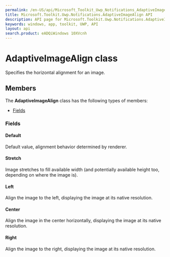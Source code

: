 ```yaml
---
permalink: /en-US/api/Microsoft_Toolkit_Uwp_Notifications_AdaptiveImageAlign.htm
title: Microsoft.Toolkit.Uwp.Notifications.AdaptiveImageAlign API 
description: API page for Microsoft.Toolkit.Uwp.Notifications.AdaptiveImageAlign
keywords: windows, app, toolkit, UWP, API
layout: api
search.product: eADQiWindows 10XVcnh
---
```



# AdaptiveImageAlign class

Specifies the horizontal alignment for an image.

## Members

The **AdaptiveImageAlign** class has the following types of members:

* [Fields](#Fields)

### Fields

#### Default

Default value, alignment behavior determined by renderer.





#### Stretch

Image stretches to fill available width (and potentially available height too, depending on where the image is).





#### Left

Align the image to the left, displaying the image at its native resolution.





#### Center

Align the image in the center horizontally, displaying the image at its native resolution.





#### Right

Align the image to the right, displaying the image at its native resolution.




